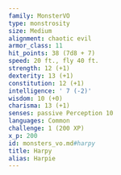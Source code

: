 ```yaml
---
family: MonsterVO
type: monstrosity
size: Medium
alignment: chaotic evil
armor_class: 11
hit_points: 38 (7d8 + 7)
speed: 20 ft., fly 40 ft.
strength: 12 (+1)
dexterity: 13 (+1)
constitution: 12 (+1)
intelligence: ' 7 (-2)'
wisdom: 10 (+0)
charisma: 13 (+1)
senses: passive Perception 10
languages: Common
challenge: 1 (200 XP)
x_p: 200
id: monsters_vo.md#harpy
title: Harpy
alias: Harpie
---
```


